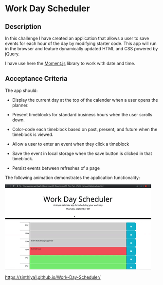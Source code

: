 # Work Day Scheduler

## Description

In this challenge I have created an application that allows a user to save events for each hour of the day by modifying starter code. This app will run in the browser and feature dynamically updated HTML and CSS powered by jQuery.

I have use here the [Moment.js](https://momentjs.com/) library to work with date and time.



## Acceptance Criteria

The app should:

* Display the current day at the top of the calender when a user opens the planner.
 
* Present timeblocks for standard business hours when the user scrolls down.
 
* Color-code each timeblock based on past, present, and future when the timeblock is viewed.
 
* Allow a user to enter an event when they click a timeblock

* Save the event in local storage when the save button is clicked in that timeblock.

* Persist events between refreshes of a page

The following animation demonstrates the application functionality:

![A user clicks on slots on the color-coded calendar and edits the events.](./images/05-third-party-apis-homework-demo.gif)

https://sinthiya1.github.io/Work-Day-Scheduler/
